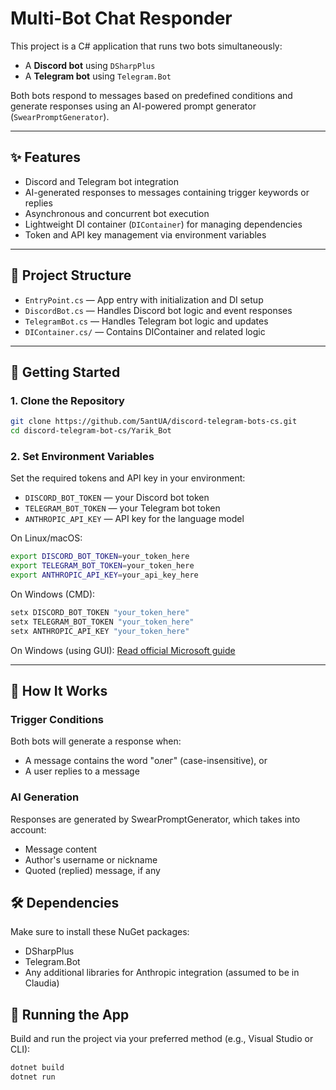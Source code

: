 # Multi-Bot Chat Responder

This project is a C# application that runs two bots simultaneously:
- A **Discord bot** using `DSharpPlus`
- A **Telegram bot** using `Telegram.Bot`

Both bots respond to messages based on predefined conditions and generate responses using an AI-powered prompt generator (`SwearPromptGenerator`).

---

## ✨ Features

- Discord and Telegram bot integration
- AI-generated responses to messages containing trigger keywords or replies
- Asynchronous and concurrent bot execution
- Lightweight DI container (`DIContainer`) for managing dependencies
- Token and API key management via environment variables

---

## 📁 Project Structure
- `EntryPoint.cs` — App entry with initialization and DI setup
- `DiscordBot.cs` — Handles Discord bot logic and event responses
- `TelegramBot.cs` — Handles Telegram bot logic and updates
- `DIContainer.cs/` — Contains DIContainer and related logic

---

## 🚀 Getting Started

### 1. Clone the Repository

```bash
git clone https://github.com/5antUA/discord-telegram-bots-cs.git
cd discord-telegram-bot-cs/Yarik_Bot
```

### 2. Set Environment Variables
Set the required tokens and API key in your environment:

- `DISCORD_BOT_TOKEN` — your Discord bot token
- `TELEGRAM_BOT_TOKEN` — your Telegram bot token
- `ANTHROPIC_API_KEY` — API key for the language model

On Linux/macOS:
```bash
export DISCORD_BOT_TOKEN=your_token_here
export TELEGRAM_BOT_TOKEN=your_token_here
export ANTHROPIC_API_KEY=your_api_key_here
```

On Windows (CMD):
```bash
setx DISCORD_BOT_TOKEN "your_token_here"
setx TELEGRAM_BOT_TOKEN "your_token_here"
setx ANTHROPIC_API_KEY "your_token_here"
```

On Windows (using GUI):
[Read official Microsoft guide](https://learn.microsoft.com/ru-ru/sql/integration-services/lesson-1-1-creating-working-folders-and-environment-variables?view=sql-server-ver16)

---

## 🧠 How It Works
### Trigger Conditions
Both bots will generate a response when:

- A message contains the word "олег" (case-insensitive), or
- A user replies to a message

### AI Generation
Responses are generated by SwearPromptGenerator, which takes into account:

- Message content
- Author's username or nickname
- Quoted (replied) message, if any

## 🛠 Dependencies
Make sure to install these NuGet packages:

- DSharpPlus
- Telegram.Bot
- Any additional libraries for Anthropic integration (assumed to be in Claudia)

## 🔄 Running the App
Build and run the project via your preferred method (e.g., Visual Studio or CLI):
```bash
dotnet build
dotnet run
```

